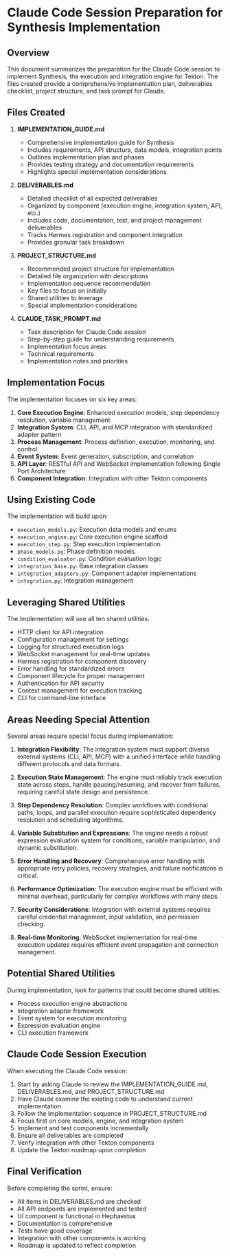 # Claude Code Session Preparation for Synthesis Implementation

## Overview

This document summarizes the preparation for the Claude Code session to implement Synthesis, the execution and integration engine for Tekton. The files created provide a comprehensive implementation plan, deliverables checklist, project structure, and task prompt for Claude.

## Files Created

1. **IMPLEMENTATION_GUIDE.md**
   - Comprehensive implementation guide for Synthesis
   - Includes requirements, API structure, data models, integration points
   - Outlines implementation plan and phases
   - Provides testing strategy and documentation requirements
   - Highlights special implementation considerations

2. **DELIVERABLES.md**
   - Detailed checklist of all expected deliverables
   - Organized by component (execution engine, integration system, API, etc.)
   - Includes code, documentation, test, and project management deliverables
   - Tracks Hermes registration and component integration
   - Provides granular task breakdown

3. **PROJECT_STRUCTURE.md**
   - Recommended project structure for implementation
   - Detailed file organization with descriptions
   - Implementation sequence recommendation
   - Key files to focus on initially
   - Shared utilities to leverage
   - Special implementation considerations

4. **CLAUDE_TASK_PROMPT.md**
   - Task description for Claude Code session
   - Step-by-step guide for understanding requirements
   - Implementation focus areas
   - Technical requirements
   - Implementation notes and priorities

## Implementation Focus

The implementation focuses on six key areas:

1. **Core Execution Engine**: Enhanced execution models, step dependency resolution, variable management
2. **Integration System**: CLI, API, and MCP integration with standardized adapter pattern
3. **Process Management**: Process definition, execution, monitoring, and control
4. **Event System**: Event generation, subscription, and correlation
5. **API Layer**: RESTful API and WebSocket implementation following Single Port Architecture
6. **Component Integration**: Integration with other Tekton components

## Using Existing Code

The implementation will build upon:

- `execution_models.py`: Execution data models and enums
- `execution_engine.py`: Core execution engine scaffold
- `execution_step.py`: Step execution implementation
- `phase_models.py`: Phase definition models
- `condition_evaluator.py`: Condition evaluation logic
- `integration_base.py`: Base integration classes
- `integration_adapters.py`: Component adapter implementations
- `integration.py`: Integration management

## Leveraging Shared Utilities

The implementation will use all ten shared utilities:

- HTTP client for API integration
- Configuration management for settings
- Logging for structured execution logs
- WebSocket management for real-time updates
- Hermes registration for component discovery
- Error handling for standardized errors
- Component lifecycle for proper management
- Authentication for API security
- Context management for execution tracking
- CLI for command-line interface

## Areas Needing Special Attention

Several areas require special focus during implementation:

1. **Integration Flexibility**: The integration system must support diverse external systems (CLI, API, MCP) with a unified interface while handling different protocols and data formats.

2. **Execution State Management**: The engine must reliably track execution state across steps, handle pausing/resuming, and recover from failures, requiring careful state design and persistence.

3. **Step Dependency Resolution**: Complex workflows with conditional paths, loops, and parallel execution require sophisticated dependency resolution and scheduling algorithms.

4. **Variable Substitution and Expressions**: The engine needs a robust expression evaluation system for conditions, variable manipulation, and dynamic substitution.

5. **Error Handling and Recovery**: Comprehensive error handling with appropriate retry policies, recovery strategies, and failure notifications is critical.

6. **Performance Optimization**: The execution engine must be efficient with minimal overhead, particularly for complex workflows with many steps.

7. **Security Considerations**: Integration with external systems requires careful credential management, input validation, and permission checking.

8. **Real-time Monitoring**: WebSocket implementation for real-time execution updates requires efficient event propagation and connection management.

## Potential Shared Utilities

During implementation, look for patterns that could become shared utilities:

- Process execution engine abstractions
- Integration adapter framework
- Event system for execution monitoring
- Expression evaluation engine
- CLI execution framework

## Claude Code Session Execution

When executing the Claude Code session:

1. Start by asking Claude to review the IMPLEMENTATION_GUIDE.md, DELIVERABLES.md, and PROJECT_STRUCTURE.md
2. Have Claude examine the existing code to understand current implementation
3. Follow the implementation sequence in PROJECT_STRUCTURE.md
4. Focus first on core models, engine, and integration system
5. Implement and test components incrementally
6. Ensure all deliverables are completed
7. Verify integration with other Tekton components
8. Update the Tekton roadmap upon completion

## Final Verification

Before completing the sprint, ensure:
- All items in DELIVERABLES.md are checked
- All API endpoints are implemented and tested
- UI component is functional in Hephaestus
- Documentation is comprehensive
- Tests have good coverage
- Integration with other components is working
- Roadmap is updated to reflect completion